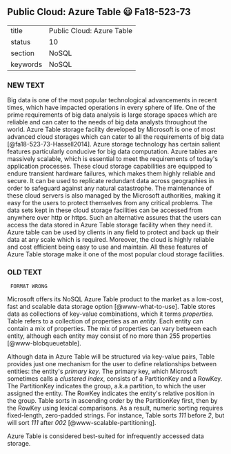 ## Public Cloud: Azure Table :smiley: Fa18-523-73


|          |                               |
| -------- | ----------------------------- |
| title    | Public Cloud: Azure Table     | 
| status   | 10                            |
| section  | NoSQL                         |
| keywords | NoSQL                         |



### NEW TEXT
Big data is one of the most popular technological advancements in recent times, which have impacted operations in every sphere of life. One of the prime requirements of big data analysis is large storage spaces which are reliable and can cater to the needs of big data analysts throughout the world. Azure Table storage facility developed by Microsoft is one of most advanced cloud storages which can cater to all the requirements of big data [@fa18-523-73-Hassell2014].
Azure storage technology has certain salient features particularly conducive for big data computation. Azure tables are massively scalable, which is essential to meet the requirements of today's application processes. These cloud storage capabilities are equipped to endure transient hardware failures, which makes them highly reliable and secure. It can be used to replicate redundant data across geographies in order to safeguard against any natural catastrophe. The maintenance of these cloud servers is also managed by the Microsoft authorities, making it easy for the users to protect themselves from any critical problems. The data sets kept in these cloud storage facilities can be accessed from anywhere over http or https. Such an alternative assures that the users can access the data stored in Azure Table storage facility when they need it.
Azure table can be used by clients in any field to protect and back up their data at any scale which is required. Moreover, the cloud is highly reliable and cost efficient being easy to use and maintain. All these features of Azure Table storage make it one of the most popular cloud storage facilities.




### OLD TEXT
     FORMAT WRONG

Microsoft offers its NoSQL Azure Table product to the market as a
low-cost, fast and scalable data storage option
[@www-what-to-use]. Table stores data as collections of
key-value combinations, which it terms *properties*.  Table
refers to a collection of properties as an *entity*.  Each
entity can contain a mix of properties.  The mix of properties can
vary between each entity, although each entity may consist of no more
than 255 properties [@www-blobqueuetable].

Although data in Azure Table will be structured via key-value pairs,
Table provides just one mechanism for the user to define relationships
between entities: the entity's *primary key*.  The primary key,
which Microsoft sometimes calls a *clustered index*, consists
of a PartitionKey and a RowKey.  The PartitionKey indicates the group,
a.k.a partition, to which the user assigned the entity.  The RowKey
indicates the entity's relative position in the group.  Table sorts in
ascending order by the PartitionKey first, then by the RowKey using
lexical comparisons.  As a result, numeric sorting requires
fixed-length, zero-padded strings.  For instance, Table sorts
*111* before *2*, but will sort *111* after
*002* [@www-scalable-partitioning].

Azure Table is considered best-suited for infrequently accessed data
storage.



